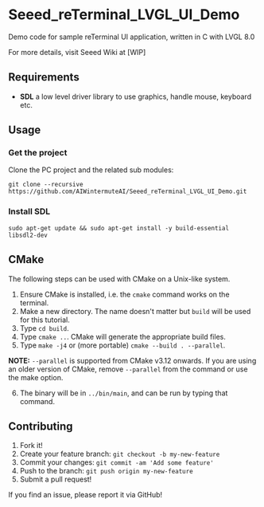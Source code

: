 # Seeed_reTerminal_LVGL_UI_Demo
Demo code for sample reTerminal UI application, written in C with LVGL 8.0

For more details, visit Seeed Wiki at [WIP]


## Requirements

* **SDL** a low level driver library to use graphics, handle mouse, keyboard etc.

## Usage

### Get the project

Clone the PC project and the related sub modules:

```
git clone --recursive https://github.com/AIWintermuteAI/Seeed_reTerminal_LVGL_UI_Demo.git
```

### Install SDL

```
sudo apt-get update && sudo apt-get install -y build-essential libsdl2-dev
```

## CMake

The following steps can be used with CMake on a Unix-like system.

1. Ensure CMake is installed, i.e. the `cmake` command works on the terminal.
2. Make a new directory. The name doesn't matter but `build` will be used for this tutorial.
3. Type `cd build`.
4. Type `cmake ..`. CMake will generate the appropriate build files.
5. Type `make -j4` or (more portable) `cmake --build . --parallel`.

**NOTE:** `--parallel` is supported from CMake v3.12 onwards. If you are using an older version of CMake, remove `--parallel` from the command or use the make option.

6. The binary will be in `../bin/main`, and can be run by typing that command.

## Contributing
1. Fork it!
2. Create your feature branch: `git checkout -b my-new-feature`
3. Commit your changes: `git commit -am 'Add some feature'`
4. Push to the branch: `git push origin my-new-feature`
5. Submit a pull request!

If you find an issue, please report it via GitHub!